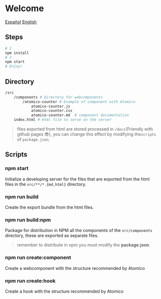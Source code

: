 # Welcome

[Español](./lang/spanish.md) [English](./README.md)

## Steps

```bash
# 1
npm install
# 2
npm start
# Enjoy!
```

## Directory

```bash
/src
    /components # Directory for webcomponents
        /atomico-counter # Example of component with Atomico
            atomico-counter.js
            atomico-counter.css
            atomico-counter.md  # component documentation
    index.html # Html file to serve on the server
```

> files exported from html are stored processed in `/docs`(Friendly with github pages 😎), you can change this effect by modifying the`scripts` of `package.json`.

## Scripts

### npm start

Initialize a developing server for the files that are exported from the html files in the `src/**/*.{md,html}` directory.

### npm run build

Create the export bundle from the html files.

### npm run build:npm

Package for distribution in NPM all the components of the `src/components` directory, these are exported as separate files.

> remember to distribute in npm you must modify the **package.json**.

### npm run create:component

Create a webcomponent with the structure recommended by Atomico

### npm run create:hook

Create a hook with the structure recommended by Atomico
